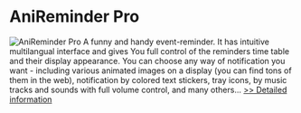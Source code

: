 # AniReminder Pro
![AniReminder Pro](https://mycommerce.akamaized.net/api/pimages/P300110385/BIG/300110385.JPG)
A funny and handy event-reminder.
It has intuitive multilangual interface and gives You full control of the reminders time table and their display appearance.
You can choose any way of notification you want - including various animated images on a display (you can find tons of them in the web), notification by colored text stickers, tray icons, by music tracks and sounds with full volume control, and many others...
[>> Detailed information](https://secure.shareit.com/shareit/product.html?productid=300110385&affiliateid=200057808)